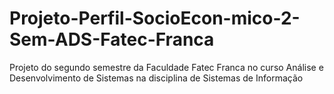 # Projeto-Perfil-SocioEcon-mico-2-Sem-ADS-Fatec-Franca
Projeto do segundo semestre da Faculdade Fatec Franca no curso Análise e Desenvolvimento de Sistemas na disciplina de Sistemas de Informação
